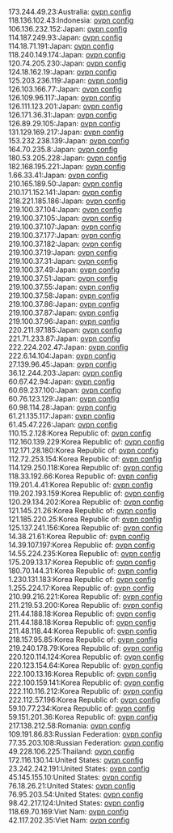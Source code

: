 173.244.49.23:Australia: [ovpn config](vpn/173_244_49_23.ovpn)  
118.136.102.43:Indonesia: [ovpn config](vpn/118_136_102_43.ovpn)  
106.136.232.152:Japan: [ovpn config](vpn/106_136_232_152.ovpn)  
114.187.249.93:Japan: [ovpn config](vpn/114_187_249_93.ovpn)  
114.18.71.191:Japan: [ovpn config](vpn/114_18_71_191.ovpn)  
118.240.149.174:Japan: [ovpn config](vpn/118_240_149_174.ovpn)  
120.74.205.230:Japan: [ovpn config](vpn/120_74_205_230.ovpn)  
124.18.162.19:Japan: [ovpn config](vpn/124_18_162_19.ovpn)  
125.203.236.119:Japan: [ovpn config](vpn/125_203_236_119.ovpn)  
126.103.166.77:Japan: [ovpn config](vpn/126_103_166_77.ovpn)  
126.109.96.117:Japan: [ovpn config](vpn/126_109_96_117.ovpn)  
126.111.123.201:Japan: [ovpn config](vpn/126_111_123_201.ovpn)  
126.171.36.31:Japan: [ovpn config](vpn/126_171_36_31.ovpn)  
126.89.29.105:Japan: [ovpn config](vpn/126_89_29_105.ovpn)  
131.129.169.217:Japan: [ovpn config](vpn/131_129_169_217.ovpn)  
153.232.238.139:Japan: [ovpn config](vpn/153_232_238_139.ovpn)  
164.70.235.8:Japan: [ovpn config](vpn/164_70_235_8.ovpn)  
180.53.205.228:Japan: [ovpn config](vpn/180_53_205_228.ovpn)  
182.168.195.221:Japan: [ovpn config](vpn/182_168_195_221.ovpn)  
1.66.33.41:Japan: [ovpn config](vpn/1_66_33_41.ovpn)  
210.165.189.50:Japan: [ovpn config](vpn/210_165_189_50.ovpn)  
210.171.152.141:Japan: [ovpn config](vpn/210_171_152_141.ovpn)  
218.221.185.186:Japan: [ovpn config](vpn/218_221_185_186.ovpn)  
219.100.37.104:Japan: [ovpn config](vpn/219_100_37_104.ovpn)  
219.100.37.105:Japan: [ovpn config](vpn/219_100_37_105.ovpn)  
219.100.37.107:Japan: [ovpn config](vpn/219_100_37_107.ovpn)  
219.100.37.177:Japan: [ovpn config](vpn/219_100_37_177.ovpn)  
219.100.37.182:Japan: [ovpn config](vpn/219_100_37_182.ovpn)  
219.100.37.19:Japan: [ovpn config](vpn/219_100_37_19.ovpn)  
219.100.37.31:Japan: [ovpn config](vpn/219_100_37_31.ovpn)  
219.100.37.49:Japan: [ovpn config](vpn/219_100_37_49.ovpn)  
219.100.37.51:Japan: [ovpn config](vpn/219_100_37_51.ovpn)  
219.100.37.55:Japan: [ovpn config](vpn/219_100_37_55.ovpn)  
219.100.37.58:Japan: [ovpn config](vpn/219_100_37_58.ovpn)  
219.100.37.86:Japan: [ovpn config](vpn/219_100_37_86.ovpn)  
219.100.37.87:Japan: [ovpn config](vpn/219_100_37_87.ovpn)  
219.100.37.96:Japan: [ovpn config](vpn/219_100_37_96.ovpn)  
220.211.97.185:Japan: [ovpn config](vpn/220_211_97_185.ovpn)  
221.71.233.87:Japan: [ovpn config](vpn/221_71_233_87.ovpn)  
222.224.202.47:Japan: [ovpn config](vpn/222_224_202_47.ovpn)  
222.6.14.104:Japan: [ovpn config](vpn/222_6_14_104.ovpn)  
27.139.96.45:Japan: [ovpn config](vpn/27_139_96_45.ovpn)  
36.12.244.203:Japan: [ovpn config](vpn/36_12_244_203.ovpn)  
60.67.42.94:Japan: [ovpn config](vpn/60_67_42_94.ovpn)  
60.69.237.100:Japan: [ovpn config](vpn/60_69_237_100.ovpn)  
60.76.123.129:Japan: [ovpn config](vpn/60_76_123_129.ovpn)  
60.98.114.28:Japan: [ovpn config](vpn/60_98_114_28.ovpn)  
61.21.135.117:Japan: [ovpn config](vpn/61_21_135_117.ovpn)  
61.45.47.226:Japan: [ovpn config](vpn/61_45_47_226.ovpn)  
110.15.2.128:Korea Republic of: [ovpn config](vpn/110_15_2_128.ovpn)  
112.160.139.229:Korea Republic of: [ovpn config](vpn/112_160_139_229.ovpn)  
112.171.28.180:Korea Republic of: [ovpn config](vpn/112_171_28_180.ovpn)  
112.72.253.154:Korea Republic of: [ovpn config](vpn/112_72_253_154.ovpn)  
114.129.250.118:Korea Republic of: [ovpn config](vpn/114_129_250_118.ovpn)  
118.33.192.66:Korea Republic of: [ovpn config](vpn/118_33_192_66.ovpn)  
119.201.4.41:Korea Republic of: [ovpn config](vpn/119_201_4_41.ovpn)  
119.202.193.159:Korea Republic of: [ovpn config](vpn/119_202_193_159.ovpn)  
120.29.134.202:Korea Republic of: [ovpn config](vpn/120_29_134_202.ovpn)  
121.145.21.26:Korea Republic of: [ovpn config](vpn/121_145_21_26.ovpn)  
121.185.220.25:Korea Republic of: [ovpn config](vpn/121_185_220_25.ovpn)  
125.137.241.156:Korea Republic of: [ovpn config](vpn/125_137_241_156.ovpn)  
14.38.21.61:Korea Republic of: [ovpn config](vpn/14_38_21_61.ovpn)  
14.39.107.197:Korea Republic of: [ovpn config](vpn/14_39_107_197.ovpn)  
14.55.224.235:Korea Republic of: [ovpn config](vpn/14_55_224_235.ovpn)  
175.209.13.17:Korea Republic of: [ovpn config](vpn/175_209_13_17.ovpn)  
180.70.144.31:Korea Republic of: [ovpn config](vpn/180_70_144_31.ovpn)  
1.230.131.183:Korea Republic of: [ovpn config](vpn/1_230_131_183.ovpn)  
1.255.224.17:Korea Republic of: [ovpn config](vpn/1_255_224_17.ovpn)  
210.99.216.221:Korea Republic of: [ovpn config](vpn/210_99_216_221.ovpn)  
211.219.53.200:Korea Republic of: [ovpn config](vpn/211_219_53_200.ovpn)  
211.44.188.18:Korea Republic of: [ovpn config](vpn/211_44_188_18.ovpn)  
211.44.188.18:Korea Republic of: [ovpn config](vpn/211_44_188_18.ovpn)  
211.48.118.44:Korea Republic of: [ovpn config](vpn/211_48_118_44.ovpn)  
218.157.95.85:Korea Republic of: [ovpn config](vpn/218_157_95_85.ovpn)  
219.240.178.79:Korea Republic of: [ovpn config](vpn/219_240_178_79.ovpn)  
220.120.114.124:Korea Republic of: [ovpn config](vpn/220_120_114_124.ovpn)  
220.123.154.64:Korea Republic of: [ovpn config](vpn/220_123_154_64.ovpn)  
222.100.13.16:Korea Republic of: [ovpn config](vpn/222_100_13_16.ovpn)  
222.100.159.141:Korea Republic of: [ovpn config](vpn/222_100_159_141.ovpn)  
222.110.116.212:Korea Republic of: [ovpn config](vpn/222_110_116_212.ovpn)  
222.112.57.196:Korea Republic of: [ovpn config](vpn/222_112_57_196.ovpn)  
59.10.77.234:Korea Republic of: [ovpn config](vpn/59_10_77_234.ovpn)  
59.151.201.36:Korea Republic of: [ovpn config](vpn/59_151_201_36.ovpn)  
217.138.212.58:Romania: [ovpn config](vpn/217_138_212_58.ovpn)  
109.191.86.83:Russian Federation: [ovpn config](vpn/109_191_86_83.ovpn)  
77.35.203.108:Russian Federation: [ovpn config](vpn/77_35_203_108.ovpn)  
49.228.106.225:Thailand: [ovpn config](vpn/49_228_106_225.ovpn)  
172.116.130.14:United States: [ovpn config](vpn/172_116_130_14.ovpn)  
23.242.242.191:United States: [ovpn config](vpn/23_242_242_191.ovpn)  
45.145.155.10:United States: [ovpn config](vpn/45_145_155_10.ovpn)  
76.18.26.21:United States: [ovpn config](vpn/76_18_26_21.ovpn)  
76.95.203.54:United States: [ovpn config](vpn/76_95_203_54.ovpn)  
98.42.217.124:United States: [ovpn config](vpn/98_42_217_124.ovpn)  
118.69.70.169:Viet Nam: [ovpn config](vpn/118_69_70_169.ovpn)  
42.117.202.35:Viet Nam: [ovpn config](vpn/42_117_202_35.ovpn)  
